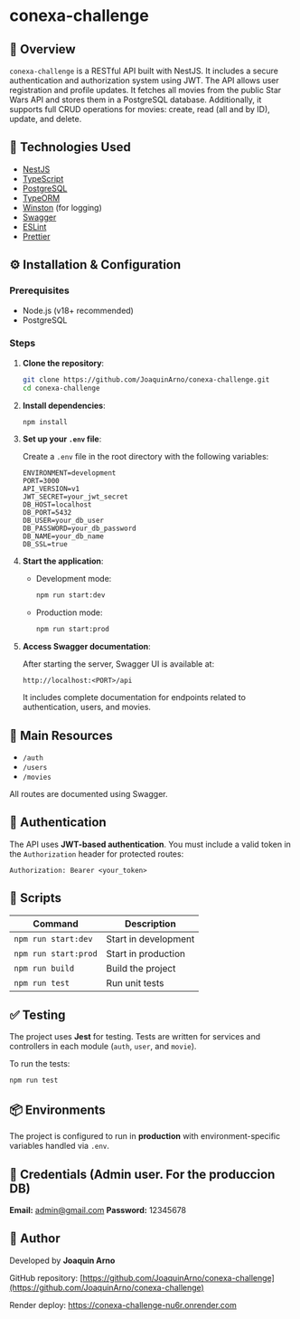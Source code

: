 # conexa-challenge

## 📖 Overview

`conexa-challenge` is a RESTful API built with NestJS. It includes a secure authentication and authorization system using JWT. The API allows user registration and profile updates. It fetches all movies from the public Star Wars API and stores them in a PostgreSQL database. Additionally, it supports full CRUD operations for movies: create, read (all and by ID), update, and delete.

## 🚀 Technologies Used

- [NestJS](https://nestjs.com/)
- [TypeScript](https://www.typescriptlang.org/)
- [PostgreSQL](https://www.postgresql.org/)
- [TypeORM](https://typeorm.io/)
- [Winston](https://github.com/winstonjs/winston) (for logging)
- [Swagger](https://swagger.io/)
- [ESLint](https://eslint.org/)
- [Prettier](https://prettier.io/)

## ⚙️ Installation & Configuration

### Prerequisites

- Node.js (v18+ recommended)
- PostgreSQL

### Steps

1. **Clone the repository**:

   ```bash
   git clone https://github.com/JoaquinArno/conexa-challenge.git
   cd conexa-challenge
   ```

2. **Install dependencies**:

   ```bash
   npm install
   ```

3. **Set up your `.env` file**:

   Create a `.env` file in the root directory with the following variables:

   ```env
   ENVIRONMENT=development
   PORT=3000
   API_VERSION=v1
   JWT_SECRET=your_jwt_secret
   DB_HOST=localhost
   DB_PORT=5432
   DB_USER=your_db_user
   DB_PASSWORD=your_db_password
   DB_NAME=your_db_name
   DB_SSL=true
   ```

4. **Start the application**:

   - Development mode:

     ```bash
     npm run start:dev
     ```

   - Production mode:

     ```bash
     npm run start:prod
     ```

5. **Access Swagger documentation**:

   After starting the server, Swagger UI is available at:

   ```
   http://localhost:<PORT>/api
   ```

   It includes complete documentation for endpoints related to authentication, users, and movies.

## 📁 Main Resources

- `/auth`
- `/users`
- `/movies`

All routes are documented using Swagger.

## 🔐 Authentication

The API uses **JWT-based authentication**. You must include a valid token in the `Authorization` header for protected routes:

```
Authorization: Bearer <your_token>
```

## 📄 Scripts

| Command              | Description          |
| -------------------- | -------------------- |
| `npm run start:dev`  | Start in development |
| `npm run start:prod` | Start in production  |
| `npm run build`      | Build the project    |
| `npm run test`       | Run unit tests       |

## ✅ Testing

The project uses **Jest** for testing. Tests are written for services and controllers in each module (`auth`, `user`, and `movie`).

To run the tests:

```bash
npm run test
```

## 📦 Environments

The project is configured to run in **production** with environment-specific variables handled via `.env`.

## 🔐 Credentials (Admin user. For the produccion DB)

**Email:** admin@gmail.com
**Password:** 12345678

## 👤 Author

Developed by **Joaquin Arno**

GitHub repository: [https://github.com/JoaquinArno/conexa-challenge](https://github.com/JoaquinArno/conexa-challenge)

Render deploy: https://conexa-challenge-nu6r.onrender.com
